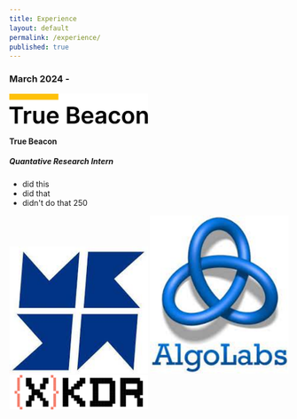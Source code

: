 ```yaml
---
title: Experience
layout: default
permalink: /experience/
published: true
---
```


### March 2024 - 
<img src="/assets/images/TrueBeacon.png" width="250">

#### True Beacon
##### Quantative Research Intern 

- did this
- did that
- didn't do that 250

<img src="/assets/images/Metamation.jpeg" width="250">
<img src="/assets/images/AlgoLabs.jpeg" width="250">
<img src="/assets/images/XKDR.svg" width="250">
